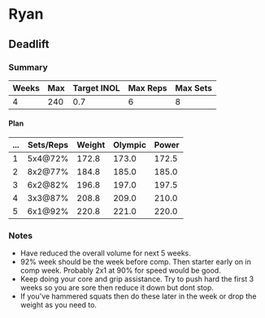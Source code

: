 # Ryan

## Deadlift

### Summary

Weeks | Max | Target INOL | Max Reps | Max Sets
--- | --- | --- | --- | ---
4 | 240 | 0.7 | 6 | 8

#### Plan

 ... | Sets/Reps | Weight | Olympic | Power
--- | --- | --- | --- | ---
1 | 5x4@72% | 172.8 | 173.0 | 172.5
2 | 8x2@77% | 184.8 | 185.0 | 185.0
3 | 6x2@82% | 196.8 | 197.0 | 197.5
4 | 3x3@87% | 208.8 | 209.0 | 210.0
5 | 6x1@92% | 220.8 | 221.0 | 220.0

### Notes

- Have reduced the overall volume for next 5 weeks.
- 92% week should be the week before comp. Then starter early on in comp week. Probably 2x1 at 90% for speed would be good.
- Keep doing your core and grip assistance. Try to push hard the first 3 weeks so you are sore then reduce it down but dont stop.
- If you've hammered squats then do these later in the week or drop the weight as you need to.

